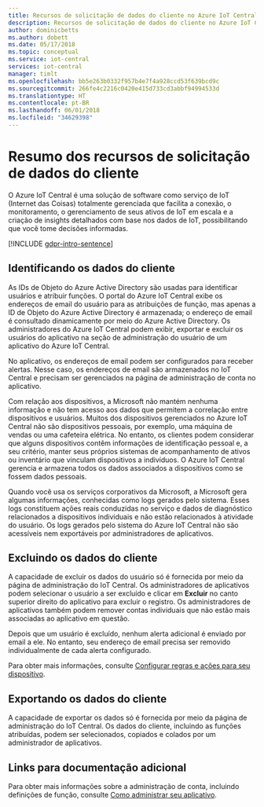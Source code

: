 ```yaml
---
title: Recursos de solicitação de dados do cliente no Azure IoT Central | Microsoft Docs
description: Recursos de solicitação de dados do cliente no Azure IoT Central
author: dominicbetts
ms.author: dobett
ms.date: 05/17/2018
ms.topic: conceptual
ms.service: iot-central
services: iot-central
manager: timlt
ms.openlocfilehash: bb5e263b0332f957b4e7f4a928ccd53f639bcd9c
ms.sourcegitcommit: 266fe4c2216c0420e415d733cd3abbf94994533d
ms.translationtype: HT
ms.contentlocale: pt-BR
ms.lasthandoff: 06/01/2018
ms.locfileid: "34629398"
---
```

# <a name="summary-of-customer-data-request-features"></a>Resumo dos recursos de solicitação de dados do cliente

O Azure IoT Central é uma solução de software como serviço de IoT (Internet das Coisas) totalmente gerenciada que facilita a conexão, o monitoramento, o gerenciamento de seus ativos de IoT em escala e a criação de insights detalhados com base nos dados de IoT, possibilitando que você tome decisões informadas.

[!INCLUDE [gdpr-intro-sentence](../../includes/gdpr-intro-sentence.md)]

## <a name="identifying-customer-data"></a>Identificando os dados do cliente

As IDs de Objeto do Azure Active Directory são usadas para identificar usuários e atribuir funções. O portal do Azure IoT Central exibe os endereços de email do usuário para as atribuições de função, mas apenas a ID de Objeto do Azure Active Directory é armazenada; o endereço de email é consultado dinamicamente por meio do Azure Active Directory. Os administradores do Azure IoT Central podem exibir, exportar e excluir os usuários do aplicativo na seção de administração do usuário de um aplicativo do Azure IoT Central.

No aplicativo, os endereços de email podem ser configurados para receber alertas. Nesse caso, os endereços de email são armazenados no IoT Central e precisam ser gerenciados na página de administração de conta no aplicativo.

Com relação aos dispositivos, a Microsoft não mantém nenhuma informação e não tem acesso aos dados que permitem a correlação entre dispositivos e usuários. Muitos dos dispositivos gerenciados no Azure IoT Central não são dispositivos pessoais, por exemplo, uma máquina de vendas ou uma cafeteira elétrica. No entanto, os clientes podem considerar que alguns dispositivos contêm informações de identificação pessoal e, a seu critério, manter seus próprios sistemas de acompanhamento de ativos ou inventário que vinculam dispositivos a indivíduos. O Azure IoT Central gerencia e armazena todos os dados associados a dispositivos como se fossem dados pessoais.

Quando você usa os serviços corporativos da Microsoft, a Microsoft gera algumas informações, conhecidas como logs gerados pelo sistema. Esses logs constituem ações reais conduzidas no serviço e dados de diagnóstico relacionados a dispositivos individuais e não estão relacionados à atividade do usuário. Os logs gerados pelo sistema do Azure IoT Central não são acessíveis nem exportáveis por administradores de aplicativos.

## <a name="deleting-customer-data"></a>Excluindo os dados do cliente

A capacidade de excluir os dados do usuário só é fornecida por meio da página de administração do IoT Central. Os administradores de aplicativos podem selecionar o usuário a ser excluído e clicar em **Excluir** no canto superior direito do aplicativo para excluir o registro. Os administradores de aplicativos também podem remover contas individuais que não estão mais associadas ao aplicativo em questão.

Depois que um usuário é excluído, nenhum alerta adicional é enviado por email a ele. No entanto, seu endereço de email precisa ser removido individualmente de cada alerta configurado.

Para obter mais informações, consulte [Configurar regras e ações para seu dispositivo](tutorial-configure-rules.md).

## <a name="exporting-customer-data"></a>Exportando os dados do cliente

A capacidade de exportar os dados só é fornecida por meio da página de administração do IoT Central. Os dados do cliente, incluindo as funções atribuídas, podem ser selecionados, copiados e colados por um administrador de aplicativos.

## <a name="links-to-additional-documentation"></a>Links para documentação adicional

Para obter mais informações sobre a administração de conta, incluindo definições de função, consulte [Como administrar seu aplicativo](howto-administer.md).
